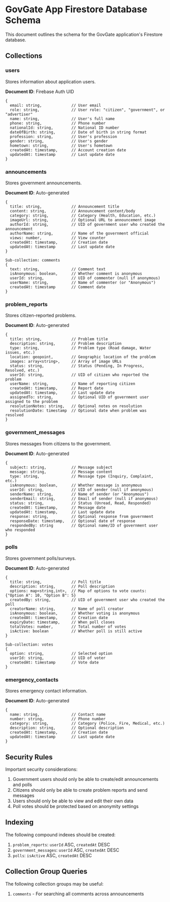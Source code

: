 # GovGate App Firestore Database Schema

This document outlines the schema for the GovGate application's Firestore database.

## Collections

### users
Stores information about application users.

**Document ID**: Firebase Auth UID
```
{
  email: string,             // User email
  role: string,              // User role: "citizen", "government", or "advertiser"
  name: string,              // User's full name
  phone: string,             // Phone number
  nationalId: string,        // National ID number
  dateOfBirth: string,       // Date of birth in string format
  profession: string,        // User's profession
  gender: string,            // User's gender
  hometown: string,          // User's hometown
  createdAt: timestamp,      // Account creation date
  updatedAt: timestamp       // Last update date
}
```

### announcements
Stores government announcements.

**Document ID**: Auto-generated
```
{
  title: string,             // Announcement title
  content: string,           // Announcement content/body
  category: string,          // Category (Health, Education, etc.)
  imageUrl: string,          // Optional URL to announcement image
  authorId: string,          // UID of government user who created the announcement
  authorName: string,        // Name of the government official
  views: number,             // View counter
  createdAt: timestamp,      // Creation date
  updatedAt: timestamp       // Last update date
}

Sub-collection: comments
{
  text: string,              // Comment text
  isAnonymous: boolean,      // Whether comment is anonymous
  userId: string,            // UID of commenter (null if anonymous)
  userName: string,          // Name of commenter (or "Anonymous")
  createdAt: timestamp       // Comment date
}
```

### problem_reports
Stores citizen-reported problems.

**Document ID**: Auto-generated
```
{
  title: string,             // Problem title
  description: string,       // Problem description
  type: string,              // Problem type (Road damage, Water issues, etc.)
  location: geopoint,        // Geographic location of the problem
  images: array<string>,     // Array of image URLs
  status: string,            // Status (Pending, In Progress, Resolved, etc.)
  userId: string,            // UID of citizen who reported the problem
  userName: string,          // Name of reporting citizen
  createdAt: timestamp,      // Report date
  updatedAt: timestamp,      // Last update date
  assignedTo: string,        // Optional UID of government user assigned to the problem
  resolutionNotes: string,   // Optional notes on resolution
  resolutionDate: timestamp  // Optional date when problem was resolved
}
```

### government_messages
Stores messages from citizens to the government.

**Document ID**: Auto-generated
```
{
  subject: string,           // Message subject
  message: string,           // Message content
  type: string,              // Message type (Inquiry, Complaint, etc.)
  isAnonymous: boolean,      // Whether message is anonymous
  userId: string,            // UID of sender (null if anonymous)
  senderName: string,        // Name of sender (or "Anonymous")
  senderEmail: string,       // Email of sender (null if anonymous)
  status: string,            // Status (Unread, Read, Responded)
  createdAt: timestamp,      // Message date
  updatedAt: timestamp,      // Last update date
  response: string,          // Optional response from government
  responseDate: timestamp,   // Optional date of response
  respondedBy: string        // Optional name/ID of government user who responded
}
```

### polls
Stores government polls/surveys.

**Document ID**: Auto-generated
```
{
  title: string,             // Poll title
  description: string,       // Poll description
  options: map<string,int>,  // Map of options to vote counts: {"Option A": 10, "Option B": 5}
  createdBy: string,         // UID of government user who created the poll
  creatorName: string,       // Name of poll creator
  isAnonymous: boolean,      // Whether voting is anonymous
  createdAt: timestamp,      // Creation date
  expiryDate: timestamp,     // When poll closes
  totalVotes: number,        // Total number of votes
  isActive: boolean          // Whether poll is still active
}

Sub-collection: votes
{
  option: string,            // Selected option
  userId: string,            // UID of voter
  createdAt: timestamp       // Vote date
}
```

### emergency_contacts
Stores emergency contact information.

**Document ID**: Auto-generated
```
{
  name: string,              // Contact name
  number: string,            // Phone number
  category: string,          // Category (Police, Fire, Medical, etc.)
  description: string,       // Optional description
  createdAt: timestamp,      // Creation date
  updatedAt: timestamp       // Last update date
}
```

## Security Rules

Important security considerations:
1. Government users should only be able to create/edit announcements and polls
2. Citizens should only be able to create problem reports and send messages
3. Users should only be able to view and edit their own data
4. Poll votes should be protected based on anonymity settings

## Indexing

The following compound indexes should be created:

1. `problem_reports`: `userId` ASC, `createdAt` DESC
2. `government_messages`: `userId` ASC, `createdAt` DESC 
3. `polls`: `isActive` ASC, `createdAt` DESC

## Collection Group Queries

The following collection groups may be useful:
1. `comments` - For searching all comments across announcements 